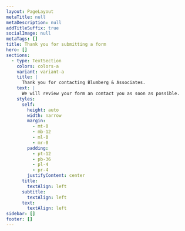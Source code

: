```yaml
---
layout: PageLayout
metaTitle: null
metaDescription: null
addTitleSuffix: true
socialImage: null
metaTags: []
title: Thank you for submitting a form
hero: []
sections:
  - type: TextSection
    colors: colors-a
    variant: variant-a
    title: |
      Thank you for contacting Blumberg & Associates.
    text: |
      We will review your form an contact you as soon as possible. 
    styles:
      self:
        height: auto
        width: narrow
        margin:
          - mt-0
          - mb-12
          - ml-0
          - mr-0
        padding:
          - pt-12
          - pb-36
          - pl-4
          - pr-4
        justifyContent: center
      title:
        textAlign: left
      subtitle:
        textAlign: left
      text:
        textAlign: left
sidebar: []
footer: []
---
```

